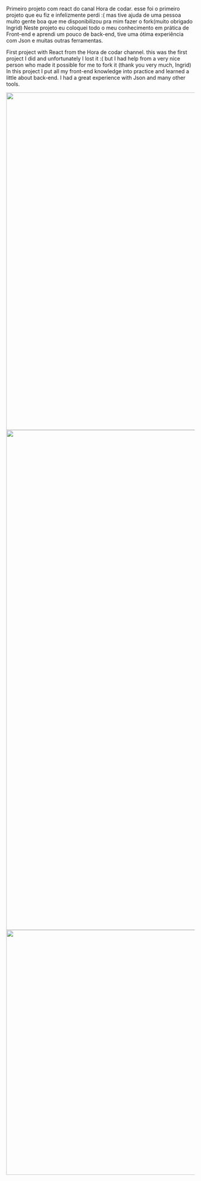 <p>Primeiro projeto com react do canal Hora de codar. esse foi o primeiro projeto que eu fiz e infelizmente perdi :( mas tive ajuda de uma pessoa muito gente boa que me disponibilizou pra mim fazer o fork(muito obrigado Ingrid) Neste projeto eu coloquei todo o meu conhecimento em prática de Front-end e aprendi um pouco de back-end, tive uma ótima experiência com Json e muitas outras ferramentas.</p>

<p>First project with React from the Hora de codar channel. this was the first project I did and unfortunately I lost it :( but I had help from a very nice person who made it possible for me to fork it (thank you very much, Ingrid) In this project I put all my front-end knowledge into practice and learned a little about back-end. I had a great experience with Json and many other tools.</p>

<div align="center">
<img src="https://github.com/user-attachments/assets/f29fe220-f726-43bc-b719-47f671ee8cdc"  width="900" />
</div>

<div align="center">
<img width="1333" src="https://github.com/user-attachments/assets/739ba81b-0b0b-43bc-8127-59715d05e0cd" />
</div>

<div align="center">
<img width="1331" height="653" alt="Image" src="https://github.com/user-attachments/assets/4a626d85-da68-4c34-a848-fdc3bde8a825" />
</div>
